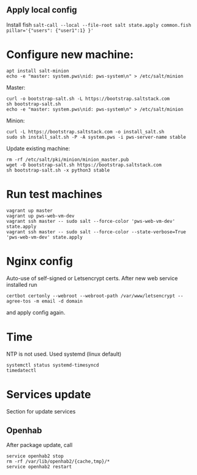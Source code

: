 ## Apply local config

Install fish
`salt-call --local --file-root salt state.apply common.fish pillar='{"users": {"user1":1} }'`

# Configure new machine:
```
apt install salt-minion
echo -e "master: system.pws\nid: pws-system\n" > /etc/salt/minion
```
Master:
```
curl -o bootstrap-salt.sh -L https://bootstrap.saltstack.com
sh bootstrap-salt.sh
echo -e "master: system.pws\nid: pws-system\n" > /etc/salt/minion
```
Minion:
```
curl -L https://bootstrap.saltstack.com -o install_salt.sh
sudo sh install_salt.sh -P -A system.pws -i pws-server-name stable
```
Update existing machine:
```
rm -rf /etc/salt/pki/minion/minion_master.pub
wget -O bootstrap-salt.sh https://bootstrap.saltstack.com
sh bootstrap-salt.sh -x python3 stable
```

# Run test machines
```
vagrant up master
vagrant up pws-web-vm-dev
vagrant ssh master -- sudo salt --force-color 'pws-web-vm-dev' state.apply
vagrant ssh master -- sudo salt --force-color --state-verbose=True 'pws-web-vm-dev' state.apply
```

# Nginx config
Auto-use of self-signed or Letsencrypt certs. After new web service installed run
```
certbot certonly --webroot --webroot-path /var/www/letsencrypt --agree-tos -m email -d domain
```
and apply config again.

# Time
NTP is not used. Used systemd (linux default)
```
systemctl status systemd-timesyncd
timedatectl
```

# Services update
Section for update services
## Openhab
After package update, call
```
service openhab2 stop
rm -rf /var/lib/openhab2/{cache,tmp}/*
service openhab2 restart
```
